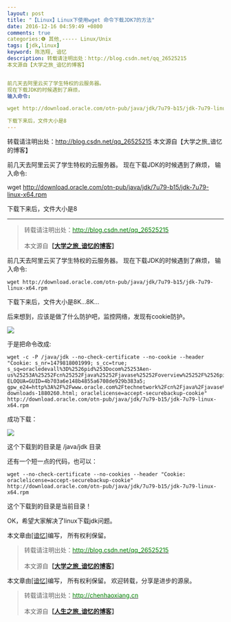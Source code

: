 ```yaml
---
layout: post
title: "【Linux】Linux下使用wget 命令下载JDK7的方法"
date: 2016-12-16 04:59:49 +0800
comments: true
categories:❻ 其他,----- Linux/Unix
tags: [jdk,linux]
keyword: 陈浩翔, 谙忆
description: 转载请注明出处：http://blog.csdn.net/qq_26525215
本文源自【大学之旅_谙忆的博客】


前几天去阿里云买了学生特权的云服务器。 
现在下载JDK的时候遇到了麻烦， 
输入命令:

wget http://download.oracle.com/otn-pub/java/jdk/7u79-b15/jdk-7u79-linux-x64.rpm

下载下来后，文件大小是8 
---
```



转载请注明出处：http://blog.csdn.net/qq_26525215
本文源自【大学之旅_谙忆的博客】


前几天去阿里云买了学生特权的云服务器。 
现在下载JDK的时候遇到了麻烦， 
输入命令:

wget http://download.oracle.com/otn-pub/java/jdk/7u79-b15/jdk-7u79-linux-x64.rpm

下载下来后，文件大小是8
<!-- more -->
----------

<blockquote cite='陈浩翔'>
<p background-color='#D3D3D3'>转载请注明出处：<a href='http://blog.csdn.net/qq_26525215'><font color="green">http://blog.csdn.net/qq_26525215</font></a><br><br>
本文源自<strong>【<a href='http://blog.csdn.net/qq_26525215' target='_blank'>大学之旅_谙忆的博客</a>】</strong></p>
</blockquote>

前几天去阿里云买了学生特权的云服务器。
现在下载JDK的时候遇到了麻烦，
输入命令:

```
wget http://download.oracle.com/otn-pub/java/jdk/7u79-b15/jdk-7u79-linux-x64.rpm
```

下载下来后，文件大小是8K...8K...

后来想到，应该是做了什么防护吧，监控网络，发现有cookie防护。

![](http://img.blog.csdn.net/20161214181506244?watermark/2/text/aHR0cDovL2Jsb2cuY3Nkbi5uZXQvcXFfMjY1MjUyMTU=/font/5a6L5L2T/fontsize/400/fill/I0JBQkFCMA==/dissolve/70/gravity/SouthEast)


于是把命令改成:
```
wget -c -P /java/jdk --no-check-certificate --no-cookie --header "Cookie: s_nr=1479818001999; s_cc=true; s_sq=oracledevall%3D%2526pid%253Docom%25253Aen-us%25253A%25252Fcn%25252Fjava%25252Fjavase%25252Foverview%25252F%2526pidt%253D1%2526oid%253Dotn%25253Acn%25253Atab%25253Ajava%25253A%2525E4%2525B8%25258B%2525E8%2525BD%2525BD%2526oidt%253D1%2526ot%253DA%2526oi%253D1; ELOQUA=GUID=4b703a6e148b4855a6708de929b383a5; gpw_e24=http%3A%2F%2Fwww.oracle.com%2Ftechnetwork%2Fcn%2Fjava%2Fjavase%2Fdownloads%2Fjdk7-downloads-1880260.html; oraclelicense=accept-securebackup-cookie" http://download.oracle.com/otn-pub/java/jdk/7u79-b15/jdk-7u79-linux-x64.rpm
```

成功下载：

![](http://img.blog.csdn.net/20161214182128169?watermark/2/text/aHR0cDovL2Jsb2cuY3Nkbi5uZXQvcXFfMjY1MjUyMTU=/font/5a6L5L2T/fontsize/400/fill/I0JBQkFCMA==/dissolve/70/gravity/SouthEast)

这个下载到的目录是 /java/jdk 目录

还有一个短一点的代码，也可以：

```
wget --no-check-certificate --no-cookies --header "Cookie: oraclelicense=accept-securebackup-cookie" http://download.oracle.com/otn-pub/java/jdk/7u79-b15/jdk-7u79-linux-x64.rpm
```
这个下载到的目录是当前目录！

OK，希望大家解决了linux下载jdk问题。



本文章由<a href="https://chenhaoxiang.github.io/">[谙忆]</a>编写， 所有权利保留。 
<blockquote cite='陈浩翔'>
<p background-color='#D3D3D3'>转载请注明出处：<a href='http://blog.csdn.net/qq_26525215'><font color="green">http://blog.csdn.net/qq_26525215</font></a><br><br>
本文源自<strong>【<a href='http://blog.csdn.net/qq_26525215' target='_blank'>大学之旅_谙忆的博客</a>】</strong></p>
</blockquote>



本文章由<a href="http://chenhaoxiang.cn/">[谙忆]</a>编写， 所有权利保留。 
欢迎转载，分享是进步的源泉。
<blockquote cite='陈浩翔'>
<p background-color='#D3D3D3'>转载请注明出处：<a href='http://chenhaoxiang.cn'><font color="green">http://chenhaoxiang.cn</font></a><br><br>
本文源自<strong>【<a href='http://chenhaoxiang.cn' target='_blank'>人生之旅_谙忆的博客</a>】</strong></p>
</blockquote>

